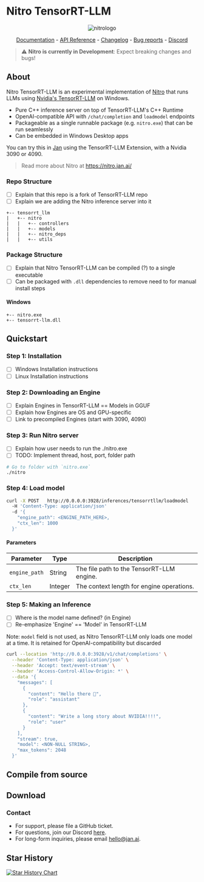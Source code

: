 # Nitro TensorRT-LLM

<p align="center">
  <img alt="nitrologo" src="https://raw.githubusercontent.com/janhq/nitro/main/assets/Nitro%20README%20banner.png">
</p>

<p align="center">
  <a href="https://nitro.jan.ai/docs">Documentation</a> - <a href="https://nitro.jan.ai/api-reference">API Reference</a> 
  - <a href="https://github.com/janhq/nitro/releases/">Changelog</a> - <a href="https://github.com/janhq/nitro/issues">Bug reports</a> - <a href="https://discord.gg/AsJ8krTT3N">Discord</a>
</p>

> ⚠️ **Nitro is currently in Development**: Expect breaking changes and bugs!

## About 

Nitro TensorRT-LLM is an experimental implementation of [Nitro](https://nitro.jan.ai) that runs LLMs using [Nvidia's TensorRT-LLM](https://github.com/NVIDIA/TensorRT-LLM) on Windows. 

- Pure C++ inference server on top of TensorRT-LLM's C++ Runtime
- OpenAI-compatible API with `/chat/completion` and `loadmodel` endpoints
- Packageable as a single runnable package (e.g. `nitro.exe`) that can be run seamlessly
- Can be embedded in Windows Desktop apps

You can try this in [Jan](https://jan.ai) using the TensorRT-LLM Extension, with a Nvidia 3090 or 4090. 


> Read more about Nitro at https://nitro.jan.ai/

### Repo Structure

- [ ] Explain that this repo is a fork of TensorRT-LLM repo
- [ ] Explain we are adding the Nitro inference server into it

```
+-- tensorrt_llm
|   +-- nitro
|   |   +-- controllers
|   |   +-- models
|   |   +-- nitro_deps 
|   |   +-- utils
```

### Package Structure

- [ ] Explain that Nitro TensorRT-LLM can be compiled (?) to a single executable
- [ ] Can be packaged with `.dll` dependencies to remove need to for manual install steps

#### Windows

```
+-- nitro.exe
+-- tensorrt-llm.dll
```

## Quickstart

### Step 1: Installation

- [ ] Windows Installation instructions
- [ ] Linux Installation instructions

### Step 2: Downloading an Engine

- [ ] Explain Engines in TensorRT-LLM == Models in GGUF
- [ ] Explain how Engines are OS and GPU-specific
- [ ] Link to precompiled Engines (start with 3090, 4090)

### Step 3: Run Nitro server

- [ ] Explain how user needs to run the ./nitro.exe
- [ ] TODO: Implement thread, host, port, folder path

```bash title="Run Nitro server"
# Go to folder with `nitro.exe`
./nitro
```

### Step 4: Load model

```bash title="Load model"
curl -X POST   http://0.0.0.0:3928/inferences/tensorrtllm/loadmodel   
  -H 'Content-Type: application/json'
  -d '{
    "engine_path": <ENGINE_PATH_HERE>, 
    "ctx_len": 1000
  }'
```

#### Parameters

| Parameter     | Type    | Description                               |
| ------------- | ------- | ----------------------------------------- |
| `engine_path` | String  | The file path to the TensorRT-LLM engine. |
| `ctx_len`     | Integer | The context length for engine operations. |

### Step 5: Making an Inference

- [ ] Where is the model name defined? (in Engine)
- [ ] Re-emphasize 'Engine' == 'Model' in TensorRT-LLM

Note: `model` field is not used, as Nitro TensorRT-LLM only loads one model at a time. It is retained for OpenAI-compatibility but discarded

```bash title="Nitro TensorRT-LLM Inference"
curl --location 'http://0.0.0.0:3928/v1/chat/completions' \
  --header 'Content-Type: application/json' \
  --header 'Accept: text/event-stream' \
  --header 'Access-Control-Allow-Origin: *' \
  --data '{
    "messages": [
      {
        "content": "Hello there 👋",
        "role": "assistant"
      },
      {
        "content": "Write a long story about NVIDIA!!!!",
        "role": "user"
      }
    ],
    "stream": true,
    "model": <NON-NULL STRING>, 
    "max_tokens": 2048
  }'
```

## Compile from source

## Download

### Contact

- For support, please file a GitHub ticket.
- For questions, join our Discord [here](https://discord.gg/FTk2MvZwJH).
- For long-form inquiries, please email hello@jan.ai.

## Star History

[![Star History Chart](https://api.star-history.com/svg?repos=janhq/tensorrt-llm-nitro&type=Date)](https://star-history.com/#janhq/tensorrt-llm-nitro&Date)
